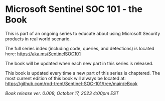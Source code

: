 # Microsoft Sentinel SOC 101 - the Book

This is part of an ongoing series to educate about using Microsoft Security products in real world scenario.

The full series index (including code, queries, and detections) is located here: https://aka.ms/SentinelSOC101 

The book will be updated when each new part in this series is released.

This book is updated every time a new part of this series is chaptered. The most current edition of this book will always be located at: https://github.com/rod-trent/Sentinel-SOC-101/tree/main/eBook 

*Book release ver. 0.009, October 17, 2023 4:00pm EST*

